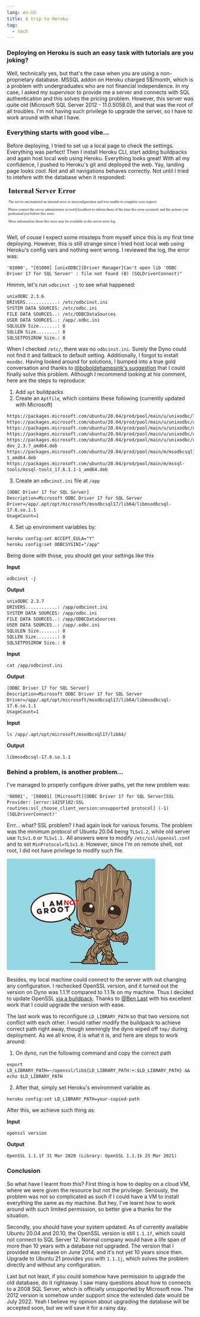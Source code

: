 ```yaml
---
lang: en-US
title: A trip to Heroku
tag:
  - tech
---
```


### Deploying on Heroku is such an easy task with tutorials are you joking?

Well, technically yes, but that's the case when you are using a non-proprietary database.
MSSQL addon on Heroku charged 5$/month, which is a problem with undergraduates who are not
financial independence. In my case, I asked my supervisor to provide me a server and
connects with SQL authentication and this solves the pricing problem. However, this server
was quite old (Microsoft SQL Server 2012 - 11.0.5058.0), and that was the root of all
troubles. I'm not having such privilege to upgrade the server, so I have to work around
with what I have.

### Everything starts with good vibe...

Before deploying, I tried to set up a local page to check the settings. Everything was
perfect! Then I install Heroku CLI, start adding buildpacks and again host local web using
Heroku. Everything looks great! With all my confidence, I pushed to Heroku's git and
deployed the web. Yay, landing page looks cool. Not and all navigations behaves correctly.
Not until I tried to intefere with the database when it responded:

![Internal Server Error](/assets/img/deployment-hell/500.png)

Well, of couse I expect some missteps from myself since this is my first time deploying.
However, this is still strange since I tried host local web using Heroku's config vars and
nothing went wrong. I reviewed the log, the error was:

```console
'01000', "[01000] [unixODBC][Driver Manager]Can't open lib 'ODBC Driver 17 for SQL Server' : file not found (0) (SQLDriverConnect)"
```

Hmmm, let's run `odbcinst -j` to see what happened:

```console
unixODBC 2.3.6
DRIVERS............: /etc/odbcinst.ini
SYSTEM DATA SOURCES: /etc/odbc.ini
FILE DATA SOURCES..: /etc/ODBCDataSources
USER DATA SOURCES..: /app/.odbc.ini
SQLULEN Size.......: 8
SQLLEN Size........: 8
SQLSETPOSIROW Size.: 8
```

When I checked `/etc/`, there was no `odbcinst.ini`. Surely the Dyno could not find it and
fallback to default setting. Additionally, I forgot to install `msodbc`. Having looked
around for solutions, I bumped into a true gold conversation and thanks to
[@boboldehampsink's suggestion](https://github.com/heroku/heroku-buildpack-php/issues/417#issuecomment-760696609)
that I could finally solve this problem. Although I recommend looking at his comment, here
are the steps to reproduce:

1. Add `apt` buildpacks
2. Create an `Aptfile`, which contains these following (currently updated with Microsoft)

```console
https://packages.microsoft.com/ubuntu/20.04/prod/pool/main/u/unixodbc/libodbc1_2.3.7_amd64.deb
https://packages.microsoft.com/ubuntu/20.04/prod/pool/main/u/unixodbc/odbcinst_2.3.7_amd64.deb
https://packages.microsoft.com/ubuntu/20.04/prod/pool/main/u/unixodbc/odbcinst1debian2_2.3.7_amd64.deb
https://packages.microsoft.com/ubuntu/20.04/prod/pool/main/u/unixodbc/unixodbc_2.3.7_amd64.deb
https://packages.microsoft.com/ubuntu/20.04/prod/pool/main/u/unixodbc/unixodbc-dev_2.3.7_amd64.deb
https://packages.microsoft.com/ubuntu/20.04/prod/pool/main/m/msodbcsql17/msodbcsql17_17.6.1.1-1_amd64.deb
https://packages.microsoft.com/ubuntu/20.04/prod/pool/main/m/mssql-tools/mssql-tools_17.6.1.1-1_amd64.deb
```

3. Create an `odbcinst.ini` file at `/app`

```console
[ODBC Driver 17 for SQL Server]
Description=Microsoft ODBC Driver 17 for SQL Server
Driver=/app/.apt/opt/microsoft/msodbcsql17/lib64/libmsodbcsql-17.6.so.1.1
UsageCount=1
```

4. Set up environment variables by:

```console
heroku config:set ACCEPT_EULA="Y"
heroku config:set ODBCSYSINI="/app"
```

Being done with those, you should get your settings like this

**Input**
```console
odbcinst -j
```

**Output**
```console
unixODBC 2.3.7
DRIVERS............: /app/odbcinst.ini
SYSTEM DATA SOURCES: /app/odbc.ini
FILE DATA SOURCES..: /app/ODBCDataSources
USER DATA SOURCES..: /app/.odbc.ini
SQLULEN Size.......: 8
SQLLEN Size........: 8
SQLSETPOSIROW Size.: 8
```

**Input**
```console
cat /app/odbcinst.ini
```

**Output**
```console
[ODBC Driver 17 for SQL Server]
Description=Microsoft ODBC Driver 17 for SQL Server
Driver=/app/.apt/opt/microsoft/msodbcsql17/lib64/libmsodbcsql-17.6.so.1.1
UsageCount=1
```

**Input**
```console
ls /app/.apt/opt/microsoft/msodbcsql17/lib64/
```

**Output**
```console
libmsodbcsql-17.6.so.1.1
```

### Behind a problem, is another problem...

I've managed to properly configure driver paths, yet the new problem was:

```console
'08001', '[08001] [Microsoft][ODBC Driver 17 for SQL Server]SSL Provider: [error:1425F102:SSL routines:ssl_choose_client_version:unsupported protocol] (-1) (SQLDriverConnect)'
```

Errr... what? SSL problem? I had again look for various forums. The problem was the
minimum protocol of Ubuntu 20.04 being `TLSv1.2`, while old server use `TLSv1.0` or
`TLSv1.1.` All answers were to modify `/etc/ssl/openssl.conf` and to set
`MinProtocol=TLSv1.0`. However, since I'm on remote shell, not root, I did not have
privilege to modify such file.

![Not root](/assets/img/deployment-hell/i-am-not-groot.webp)

Besides, my local machine could connect to the server with out changing any
configuration. I rechecked OpenSSL version, and it turned out the version on
Dyno was 1.1.1f compared to 1.1.1k on my machine. Thus I decided to update OpenSSL
[via a buildpack](https://github.com/9a24f0/heroku-buildpack-openssl). Thanks to
[@Ben Last](https://github.com/benlast) with his excellent work that I could upgrade
the version with ease.

The last work was to reconfigure `LD_LIBRARY_PATH` so that two versions not conflict
with each other. I would rather modify the buildpack to achieve correct path right
away, though seemingly the dyno wiped off `tmp/` during deployment. As we all know,
it is what it is, and here are steps to work around:

1. On dyno, run the following command and copy the correct path
```console
export LD_LIBRARY_PATH=~/openssl/lib${LD_LIBRARY_PATH:+:$LD_LIBRARY_PATH} && echo $LD_LIBRARY_PATH
```
2. After that, simply set Heroku's environment variable as
```console
heroku config:set LD_LIBRARY_PATH=your-copied-path
```

After this, we achieve such thing as:

**Input**

```console
openssl version
```

**Output**

```console
OpenSSL 1.1.1f 31 Mar 2020 (Library: OpenSSL 1.1.1k 25 Mar 2021)
```

### Conclusion
So what have I learnt from this? First thing is how to deploy on a cloud VM, where we
were given the resource but not the privilege. Seriously, the problem was not so
complicated as such if I could have a VM to install everything the same as my machine.
But hey, I've learnt how to work around with such limited permission, so better give
a thanks for the situation.

Secondly, you should have your system updated. As of currently available Ubuntu 20.04
and 20.10, the OpenSSL version is still `1.1.1f`, which could not connect to SQL
Server 12. Normal company would have a life span of more than 10 years with a database
not upgraded. The version that I provided was release on June 2014, and it's not yet 10
years since then. Upgrade to Ubuntu 21 provides you with `1.1.1j`, which solves the
problem directly and without any configuration.

Last but not least, if you could somehow have permission to upgrade the old database,
do it rightaway. I saw many questions about how to connects to a 2008 SQL Server,
which is officially unsupported by Microsoft now. The 2012 version is somehow under
support since the extended date would be July 2022. Yeah I believe my opinion about
upgrading the database will be accepted soon, but we will save it for a rainy day.